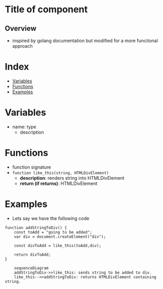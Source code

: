 # Title of component
## Overview
- inspired by golang documentation but modified for a more funcitonal approach

# Index
- [Variables](#v)
- [Functions](#f)
- [Examples](#e)

# <a name="v"></a>Variables
- name: type
    * description

# <a name="f"></a>Functions
- function signature
- `function like_this(string, HTMLDivElement)`
    * <b>description</b>: renders string into HTMLDivElement 
    * <b>return (if returns)</b>: HTMLDivElement

# <a name="e"></a>Examples
- Lets say we have the following code
```
function addStringToDiv() {
    const toAdd = "going to be added";
    var div = document.createElement("div");

    const divToAdd = like_this(toAdd,div);

    return divToAdd;
}
```
```mermaid
    sequenceDiagram
    addStringToDiv->>like_this: sends string to be added to div.
    like_this-->>addStringToDiv: returns HTMLDivElement containing string.
```